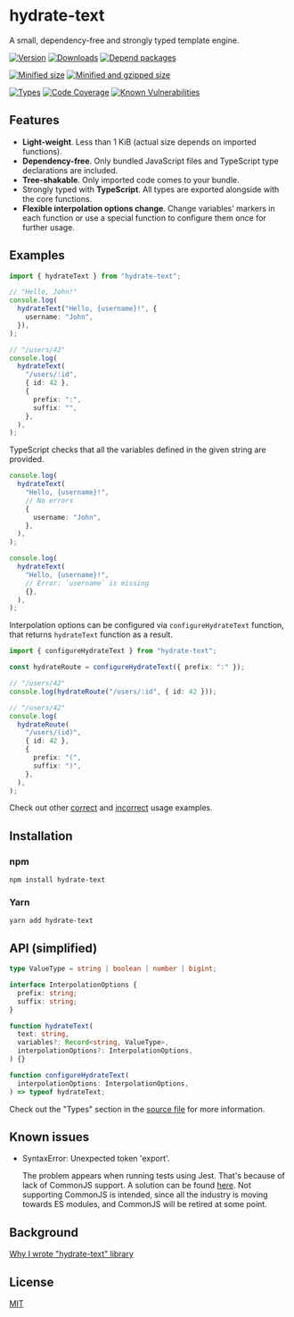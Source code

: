 # hydrate-text

A small, dependency-free and strongly typed template engine.

[![Version][version-badge]][package-link]
[![Downloads][downloads-badge]][downloads-link]
[![Depend packages][depend-badge]][depend-link]

[![Minified size][min-size-badge]][size-link]
[![Minified and gzipped size][minzip-size-badge]][size-link]

[![Types][types-badge]][types-link]
[![Code Coverage][coverage-badge]][coverage-link]
[![Known Vulnerabilities][vulnerabilities-badge]][vulnerabilities-link]

[version-badge]: https://flat.badgen.net/npm/v/hydrate-text
[package-link]: https://www.npmjs.com/package/hydrate-text
[downloads-badge]: https://flat.badgen.net/npm/dt/hydrate-text?color=blue
[downloads-link]: https://npmcharts.com/compare/hydrate-text?interval=30
[depend-badge]: https://flat.badgen.net/npm/dependents/hydrate-text
[depend-link]: https://www.npmjs.com/browse/depended/hydrate-text
[min-size-badge]: https://flat.badgen.net/bundlephobia/min/hydrate-text
[minzip-size-badge]: https://flat.badgen.net/bundlephobia/minzip/hydrate-text
[size-link]: https://bundlephobia.com/package/hydrate-text
[types-badge]: https://flat.badgen.net/npm/types/hydrate-text
[types-link]: https://github.com/vasilii-kovalev/hydrate-text/blob/main/src/index.ts#L1-L75
[coverage-badge]: https://flat.badgen.net/coveralls/c/github/vasilii-kovalev/hydrate-text
[coverage-link]: https://coveralls.io/github/vasilii-kovalev/hydrate-text
[vulnerabilities-badge]: https://flat.badgen.net/snyk/vasilii-kovalev/hydrate-text
[vulnerabilities-link]: https://snyk.io/test/github/vasilii-kovalev/hydrate-text

## Features

- **Light-weight**. Less than 1 KiB (actual size depends on imported functions).
- **Dependency-free**. Only bundled JavaScript files and TypeScript type declarations are included.
- **Tree-shakable**. Only imported code comes to your bundle.
- Strongly typed with **TypeScript**. All types are exported alongside with the core functions.
- **Flexible interpolation options change**. Change variables' markers in each function or use a special function to configure them once for further usage.

## Examples

```typescript
import { hydrateText } from "hydrate-text";

// "Hello, John!"
console.log(
  hydrateText("Hello, {username}!", {
    username: "John",
  }),
);

// "/users/42"
console.log(
  hydrateText(
    "/users/:id",
    { id: 42 },
    {
      prefix: ":",
      suffix: "",
    },
  ),
);
```

TypeScript checks that all the variables defined in the given string are provided.

```typescript
console.log(
  hydrateText(
    "Hello, {username}!",
    // No errors
    {
      username: "John",
    },
  ),
);

console.log(
  hydrateText(
    "Hello, {username}!",
    // Error: `username` is missing
    {},
  ),
);
```

Interpolation options can be configured via `configureHydrateText` function,
that returns `hydrateText` function as a result.

```typescript
import { configureHydrateText } from "hydrate-text";

const hydrateRoute = configureHydrateText({ prefix: ":" });

// "/users/42"
console.log(hydrateRoute("/users/:id", { id: 42 }));

// "/users/42"
console.log(
  hydrateRoute(
    "/users/(id)",
    { id: 42 },
    {
      prefix: "(",
      suffix: ")",
    },
  ),
);
```

Check out other [correct](./src/tests/index.types.ts) and [incorrect](./src/tests/index.errors.ts) usage examples.

## Installation

### npm

```shell
npm install hydrate-text
```

### Yarn

```shell
yarn add hydrate-text
```

## API (simplified)

```typescript
type ValueType = string | boolean | number | bigint;

interface InterpolationOptions {
  prefix: string;
  suffix: string;
}

function hydrateText(
  text: string,
  variables?: Record<string, ValueType>,
  interpolationOptions?: InterpolationOptions,
) {}

function configureHydrateText(
  interpolationOptions: InterpolationOptions,
) => typeof hydrateText;
```

Check out the "Types" section in the [source file](./src/index.ts) for more information.

## Known issues

- SyntaxError: Unexpected token 'export'.

  The problem appears when running tests using Jest. That's because of lack of CommonJS support. A solution can be found [here](https://github.com/vasilii-kovalev/hydrate-text/issues/32).
  Not supporting CommonJS is intended, since all the industry is moving towards ES modules, and CommonJS will be retired at some point.

## Background

[Why I wrote "hydrate-text" library](https://vasilii-kovalev.github.io/blog/posts/why-i-wrote-hydrate-text-library)

## License

[MIT](./LICENSE)
